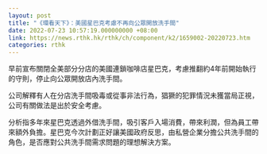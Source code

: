 ```yaml
---
layout: post
title: "《環看天下》：美國星巴克考慮不再向公眾開放洗手間"
date: 2022-07-23 10:57:19.000000000 +08:00
link: https://news.rthk.hk/rthk/ch/component/k2/1659002-20220723.htm
categories: rthk
---
```


早前宣布關閉全美部分分店的美國連鎖咖啡店星巴克，考慮推翻約4年前開始執行的守則，停止向公眾開放店內洗手間。

公司解釋有人在分店洗手間吸毒或從事非法行為，猖獗的犯罪情況未獲當局正視，公司有關做法是出於安全考慮。

分析指多年來星巴克透過外借洗手間，吸引客戶入場消費，帶來利潤，但為員工帶來額外負擔。星巴克今次計劃正好讓美國政府反思，由私營企業分擔公共洗手間的角色，是否應對公共洗手間需求問題的理想解決方案。

